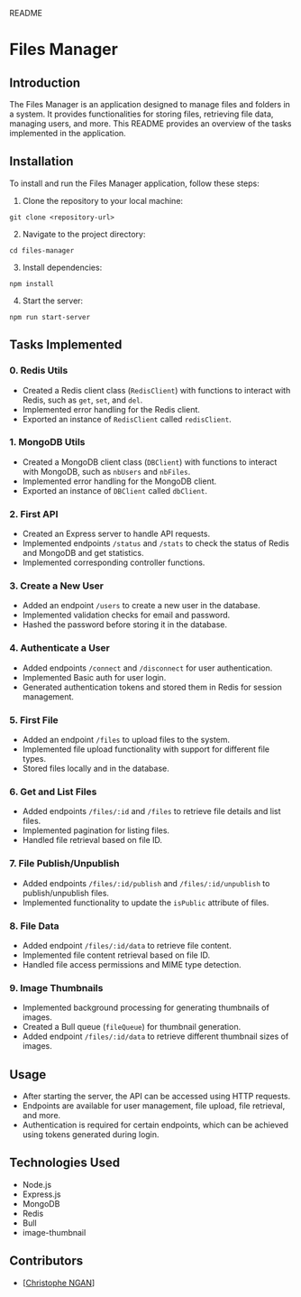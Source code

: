 README

# Files Manager

## Introduction
The Files Manager is an application designed to manage files and folders in a system. It provides functionalities for storing files, retrieving file data, managing users, and more. This README provides an overview of the tasks implemented in the application.

## Installation
To install and run the Files Manager application, follow these steps:

1. Clone the repository to your local machine:

```
git clone <repository-url>
```

2. Navigate to the project directory:

```
cd files-manager
```

3. Install dependencies:

```
npm install
```

4. Start the server:

```
npm run start-server
```

## Tasks Implemented

### 0. Redis Utils
- Created a Redis client class (`RedisClient`) with functions to interact with Redis, such as `get`, `set`, and `del`.
- Implemented error handling for the Redis client.
- Exported an instance of `RedisClient` called `redisClient`.

### 1. MongoDB Utils
- Created a MongoDB client class (`DBClient`) with functions to interact with MongoDB, such as `nbUsers` and `nbFiles`.
- Implemented error handling for the MongoDB client.
- Exported an instance of `DBClient` called `dbClient`.

### 2. First API
- Created an Express server to handle API requests.
- Implemented endpoints `/status` and `/stats` to check the status of Redis and MongoDB and get statistics.
- Implemented corresponding controller functions.

### 3. Create a New User
- Added an endpoint `/users` to create a new user in the database.
- Implemented validation checks for email and password.
- Hashed the password before storing it in the database.

### 4. Authenticate a User
- Added endpoints `/connect` and `/disconnect` for user authentication.
- Implemented Basic auth for user login.
- Generated authentication tokens and stored them in Redis for session management.

### 5. First File
- Added an endpoint `/files` to upload files to the system.
- Implemented file upload functionality with support for different file types.
- Stored files locally and in the database.

### 6. Get and List Files
- Added endpoints `/files/:id` and `/files` to retrieve file details and list files.
- Implemented pagination for listing files.
- Handled file retrieval based on file ID.

### 7. File Publish/Unpublish
- Added endpoints `/files/:id/publish` and `/files/:id/unpublish` to publish/unpublish files.
- Implemented functionality to update the `isPublic` attribute of files.

### 8. File Data
- Added endpoint `/files/:id/data` to retrieve file content.
- Implemented file content retrieval based on file ID.
- Handled file access permissions and MIME type detection.

### 9. Image Thumbnails
- Implemented background processing for generating thumbnails of images.
- Created a Bull queue (`fileQueue`) for thumbnail generation.
- Added endpoint `/files/:id/data` to retrieve different thumbnail sizes of images.

## Usage
- After starting the server, the API can be accessed using HTTP requests.
- Endpoints are available for user management, file upload, file retrieval, and more.
- Authentication is required for certain endpoints, which can be achieved using tokens generated during login.

## Technologies Used
- Node.js
- Express.js
- MongoDB
- Redis
- Bull
- image-thumbnail

## Contributors
- [[Christophe NGAN](https://github.com/Sirothpech)]
